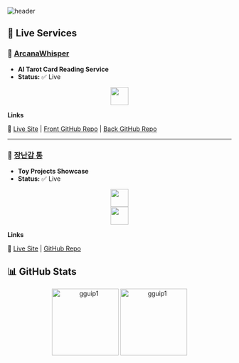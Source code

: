 ![header](https://capsule-render.vercel.app/api?type=waving&color=gradient&height=200&section=header&text=gguip1's%20Github&fontSize=30&animation=fadeIn&fontAlignY=35)

## 🚀 Live Services

### 🔮 [ArcanaWhisper](https://aitarot.site)  
- **AI Tarot Card Reading Service**  
- **Status:** ✅ Live  

<div align="center">
  <img src="https://skillicons.dev/icons?i=python,django,docker,aws" height="40" />
</div>

**Links**  

🔗 [Live Site](https://aitarot.site) | [Front GitHub Repo](https://github.com/gguip1/ArcanaWhisper-Front) | [Back GitHub Repo](https://github.com/gguip1/ArcanaWhisper-Back)

---

### 🧸 [장난감 통](https://gguip1.github.io/)  
- **Toy Projects Showcase**  
- **Status:** ✅ Live  
<div align="center">
  <img src="https://skillicons.dev/icons?i=html,css,tailwindcss,js" height="40" />
</div>
<div align="center">
  <img src="https://skillicons.dev/icons?i=python,django,mysql,docker,gcp" height="40" />
</div>

**Links**

🔗 [Live Site](https://gguip1.github.io/) | [GitHub Repo](https://github.com/gguip1/gguip1.github.io)

## 📊 GitHub Stats
<div align="center" >
    <img src="https://github-readme-stats.vercel.app/api?username=gguip1&show_icons=false&theme=dark" alt="gguip1" height="150" />
    <img src="https://github-readme-stats.vercel.app/api/top-langs/?username=gguip1&layout=compact&theme=dark" alt="gguip1" height="150" />
</div>
